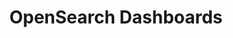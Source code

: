 ---
role: ui
title: OpenSearch Dashboards
artifact_id: opensearch-dashboards
architecture: arm64
platform: linux
type: deb
artifact_url: https://artifacts.opensearch.org/releases/bundle/opensearch-dashboards/2.19.0/opensearch-dashboards-2.19.0-linux-arm64.deb
version: 2.19.0
category: opensearch-dashboards
slug: opensearch-dashboards-2.19.0-linux-arm64-deb
signature: https://artifacts.opensearch.org/releases/bundle/opensearch-dashboards/2.19.0/opensearch-dashboards-2.19.0-linux-arm64.deb.sig
guide: https://opensearch.org/docs/latest/opensearch/install/deb
---